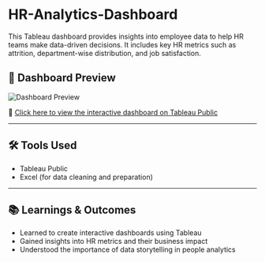# HR-Analytics-Dashboard
This Tableau dashboard provides insights into employee data to help HR teams make data-driven decisions. It includes key HR metrics such as attrition, department-wise distribution, and job satisfaction.
## 📸 Dashboard Preview

![Dashboard Preview](<img width="1430" height="762" alt="HR Analytics Dashboard" src="https://github.com/user-attachments/assets/1a0ab699-433b-4b36-af9a-b1e634d5cf6c" />
)

🔗 [Click here to view the interactive dashboard on Tableau Public](https://public.tableau.com/views/HRAnalyticsDashboard_17536267695630/HRAnalyticsdashboard?:language=en-US&publish=yes&:sid=&:redirect=auth&:display_count=n&:origin=viz_share_link)

---

## 🛠 Tools Used

- Tableau Public
- Excel (for data cleaning and preparation)

---

## 📚 Learnings & Outcomes

- Learned to create interactive dashboards using Tableau
- Gained insights into HR metrics and their business impact
- Understood the importance of data storytelling in people analytics
